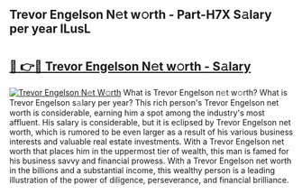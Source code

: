 ## Trevor Engelson N𝚎t w𝚘rth - Part-H7X S𝚊lary per year lLusL

# <h2><a href="http://gc34lm.nevu.top/?p=Trevor+Engelson">🔗 👉🔴 Trevor Engelson N𝚎t w𝚘rth - S𝚊lary</a></h2>

[![Trevor Engelson N𝚎t W𝚘rth](https://i.imgur.com/Oavwk0R.jpeg)](http://gc34lm.nevu.top/?p=Trevor+Engelson)
What is Trevor Engelson n𝚎t w𝚘rth? What is Trevor Engelson s𝚊lary per year?
This rich person's Trevor Engelson net worth is considerable, earning him a spot among the industry's most affluent. His salary is considerable, but it is eclipsed by Trevor Engelson net worth, which is rumored to be even larger as a result of his various business interests and valuable real estate investments. With a Trevor Engelson net worth that places him in the uppermost tier of wealth, this man is famed for his business savvy and financial prowess. With a Trevor Engelson net worth in the billions and a substantial income, this wealthy person is a leading illustration of the power of diligence, perseverance, and financial brilliance.
